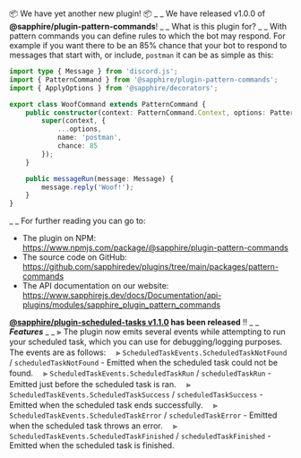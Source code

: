 📦 We have yet another new plugin! 📦
_ _
We have released v1.0.0 of **@sapphire/plugin-pattern-commands**!
_ _
What is this plugin for?
_ _
With pattern commands you can define rules to which the bot may respond. For example if you want there to be an 85% chance that your bot to respond to messages that start with, or include, `postman` it can be as simple as this:
```typescript
import type { Message } from 'discord.js';
import { PatternCommand } from '@sapphire/plugin-pattern-commands';
import { ApplyOptions } from '@sapphire/decorators';

export class WoofCommand extends PatternCommand {
	public constructor(context: PatternCommand.Context, options: PatternCommand.Options) {
		super(context, {
			...options,
			name: 'postman',
			chance: 85
		});
	}

	public messageRun(message: Message) {
		message.reply('Woof!');
	}
}
```
_ _
For further reading you can go to:
-   The plugin on NPM: <https://www.npmjs.com/package/@sapphire/plugin-pattern-commands>
-   The source code on GitHub: <https://github.com/sapphiredev/plugins/tree/main/packages/pattern-commands>
-   The API documentation on our website: <https://www.sapphirejs.dev/docs/Documentation/api-plugins/modules/sapphire_plugin_pattern_commands>

**[@sapphire/plugin-scheduled-tasks v1.1.0](https://github.com/sapphiredev/plugin-scheduled-tasks/compare/v1.0.0...v1.1.0) has been released** ‼️
_ _
**_Features_**
_ _
⫸ The plugin now emits several events while attempting to run your scheduled task, which you can use for debugging/logging purposes. The events are as follows:
　⪢ `ScheduledTaskEvents.ScheduledTaskNotFound` / `scheduledTaskNotFound` - Emitted when the scheduled task could not be found.
　⪢ `ScheduledTaskEvents.ScheduledTaskRun` / `scheduledTaskRun` - Emitted just before the scheduled task is ran.
　⪢ `ScheduledTaskEvents.ScheduledTaskSuccess` / `scheduledTaskSuccess` - Emitted when the scheduled task ends successfully.
　⪢ `ScheduledTaskEvents.ScheduledTaskError` / `scheduledTaskError` - Emitted when the scheduled task throws an error.
　⪢ `ScheduledTaskEvents.ScheduledTaskFinished` / `scheduledTaskFinished` - Emitted when the scheduled task is finished.